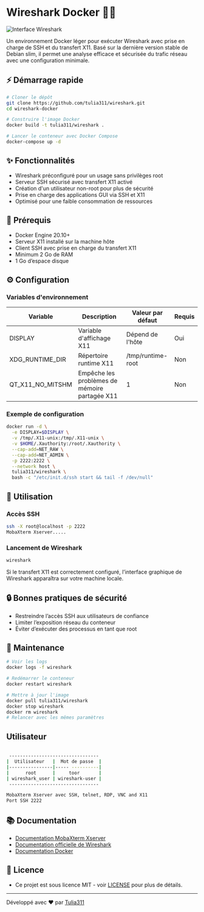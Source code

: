 # Wireshark Docker 🕵️‍♂️

![Interface Wireshark](https://miro.medium.com/v2/resize:fit:512/0*mMMUXeLUT7RWL8GB.png)

Un environnement Docker léger pour exécuter Wireshark avec prise en charge de SSH et du transfert X11.
Basé sur la dernière version stable de Debian slim, il permet une analyse efficace et sécurisée du trafic réseau avec une configuration minimale.

## ⚡ Démarrage rapide

```sh
# Cloner le dépôt
git clone https://github.com/tulia311/wireshark.git
cd wireshark-docker

# Construire l'image Docker
docker build -t tulia311/wireshark .

# Lancer le conteneur avec Docker Compose
docker-compose up -d
```

## ✨ Fonctionnalités
- Wireshark préconfiguré pour un usage sans privilèges root
- Serveur SSH sécurisé avec transfert X11 activé
- Création d'un utilisateur non-root pour plus de sécurité
- Prise en charge des applications GUI via SSH et X11
- Optimisé pour une faible consommation de ressources

## 📌 Prérequis

- Docker Engine 20.10+
- Serveur X11 installé sur la machine hôte
- Client SSH avec prise en charge du transfert X11
- Minimum 2 Go de RAM
- 1 Go d’espace disque

## ⚙️ Configuration

### Variables d'environnement

| Variable | Description | Valeur par défaut | Requis |
|----------|-------------|---------|---------|
| DISPLAY | Variable d'affichage X11 | Dépend de l'hôte | Oui |
| XDG_RUNTIME_DIR | Répertoire runtime X11 | /tmp/runtime-root | Non |
| QT_X11_NO_MITSHM | Empêche les problèmes de mémoire partagée X11 | 1 | Non |

### Exemple de configuration

```sh
docker run -d \
  -e DISPLAY=$DISPLAY \
  -v /tmp/.X11-unix:/tmp/.X11-unix \
  -v $HOME/.Xauthority:/root/.Xauthority \
  --cap-add=NET_RAW \
  --cap-add=NET_ADMIN \
  -p 2222:2222 \
  --network host \
  tulia311/wireshark \
  bash -c "/etc/init.d/ssh start && tail -f /dev/null"

```

## 📖 Utilisation

### Accès SSH
```sh
ssh -X root@localhost -p 2222
MobaXterm Xserver.....
```

### Lancement de Wireshark
```sh
wireshark
```
Si le transfert X11 est correctement configuré, l’interface graphique de Wireshark apparaîtra sur votre machine locale.

## 🔒 Bonnes pratiques de sécurité
- Restreindre l’accès SSH aux utilisateurs de confiance
- Limiter l’exposition réseau du conteneur
- Éviter d’exécuter des processus en tant que root

## 🔧 Maintenance

```sh
# Voir les logs
docker logs -f wireshark

# Redémarrer le conteneur
docker restart wireshark

# Mettre à jour l'image
docker pull tulia311/wireshark
docker stop wireshark
docker rm wireshark
# Relancer avec les mêmes paramètres
```

##  Utilisateur
```sh

 ---------------------------------
|  Utilisateur   |  Mot de passe  |
|----------------|----- ----------|
|      root      |     toor       |
| wireshark_user | wireshark-user |
 ---------------------------------

MobaXterm Xserver avec SSH, telnet, RDP, VNC and X11
Port SSH 2222

```
## 📚 Documentation

-  [Documentation MobaXterm Xserver](https://github.com/tulia311/wireshark/blob/main/X11.pdf)
- [Documentation officielle de Wireshark](https://www.wireshark.org/docs/)
- [Documentation Docker](https://docs.docker.com)

## 📄 Licence

- Ce projet est sous licence MIT - voir [LICENSE](https://raw.githubusercontent.com/tulia311/wireshark/refs/heads/main/LICENSE) pour plus de détails.
---
Développé avec ❤️ par [Tulia311](https://github.com/tulia311)

